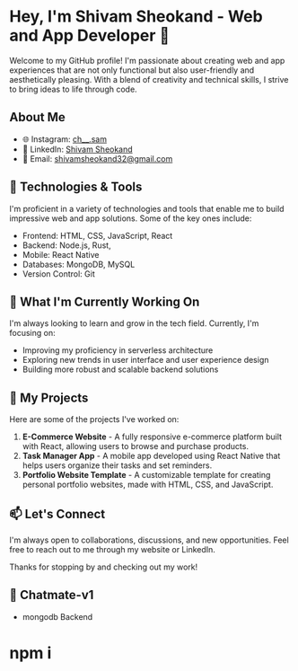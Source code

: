 # Hey, I'm Shivam Sheokand - Web and App Developer 👋

Welcome to my GitHub profile! I'm passionate about creating web and app experiences that are not only functional but also user-friendly and aesthetically pleasing.
With a blend of creativity and technical skills, I strive to bring ideas to life through code.

## About Me

- 🌐 Instagram: [ch__.sam](https://instagram.com/ch__.sam?utm_source=qr&igshid=MzNlNGNkZWQ4Mg==)
- 📱 LinkedIn: [Shivam Sheokand](https://www.linkedin.com/in/shivamsheokand)
- 📧 Email: shivamsheokand32@gmail.com

## 🔧 Technologies & Tools

I'm proficient in a variety of technologies and tools that enable me to build impressive web and app solutions. Some of the key ones include:

- Frontend: HTML, CSS, JavaScript, React
- Backend: Node.js, Rust,
- Mobile: React Native
- Databases: MongoDB, MySQL
- Version Control: Git

## 🌱 What I'm Currently Working On

I'm always looking to learn and grow in the tech field. Currently, I'm focusing on:

- Improving my proficiency in serverless architecture
- Exploring new trends in user interface and user experience design
- Building more robust and scalable backend solutions

## 🚀 My Projects

Here are some of the projects I've worked on:

1. **E-Commerce Website** - A fully responsive e-commerce platform built with React, allowing users to browse and purchase products.
2. **Task Manager App** - A mobile app developed using React Native that helps users organize their tasks and set reminders.
3. **Portfolio Website Template** - A customizable template for creating personal portfolio websites, made with HTML, CSS, and JavaScript.

## 📫 Let's Connect

I'm always open to collaborations, discussions, and new opportunities. Feel free to reach out to me through my website or LinkedIn.

Thanks for stopping by and checking out my work!

## 👻 Chatmate-v1
- mongodb Backend
# npm i

